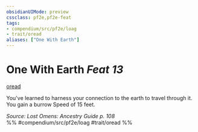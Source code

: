 ```yaml
---
obsidianUIMode: preview
cssclass: pf2e,pf2e-feat
tags:
- compendium/src/pf2e/loag
- trait/oread
aliases: ["One With Earth"]
---
```

# One With Earth  *Feat 13*  
[oread](../../Rules/traits/oread-b2.md)  


You've learned to harness your connection to the earth to travel through it. You gain a burrow Speed of 15 feet.

*Source: Lost Omens: Ancestry Guide p. 108*  
%% #compendium/src/pf2e/loag #trait/oread %%